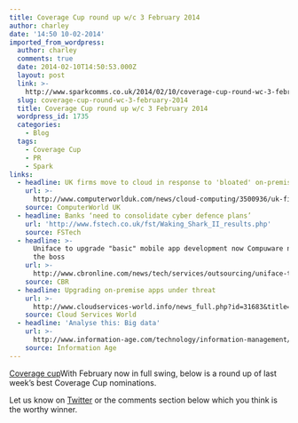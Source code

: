 ```yaml
---
title: Coverage Cup round up w/c 3 February 2014
author: charley
date: '14:50 10-02-2014'
imported_from_wordpress:
  author: charley
  comments: true
  date: 2014-02-10T14:50:53.000Z
  layout: post
  link: >-
    http://www.sparkcomms.co.uk/2014/02/10/coverage-cup-round-wc-3-february-2014/
  slug: coverage-cup-round-wc-3-february-2014
  title: Coverage Cup round up w/c 3 February 2014
  wordpress_id: 1735
  categories:
    - Blog
  tags:
    - Coverage Cup
    - PR
    - Spark
links:
  - headline: UK firms move to cloud in response to 'bloated' on-premise systems
    url: >-
      http://www.computerworlduk.com/news/cloud-computing/3500936/uk-firms-move-to-cloud-in-response-to-bloated-on-premise-systems/
    source: ComputerWorld UK
  - headline: Banks ‘need to consolidate cyber defence plans’
    url: 'http://www.fstech.co.uk/fst/Waking_Shark_II_results.php'
    source: FSTech
  - headline: >-
      Uniface to upgrade "basic" mobile app development now Compuware no longer
      the boss
    url: >-
      http://www.cbronline.com/news/tech/services/outsourcing/uniface-to-upgrade-basic-mobile-app-development-now-compuware-no-longer-the-boss-4172522
    source: CBR
  - headline: Upgrading on-premise apps under threat
    url: >-
      http://www.cloudservices-world.info/news_full.php?id=31683&title=Upgrading-on-premise-apps-under-threat
    source: Cloud Services World
  - headline: 'Analyse this: Big data'
    url: >-
      http://www.information-age.com/technology/information-management/123457691/analyse-big-data
    source: Information Age
---
```

[Coverage cup](Coverage-cup-167x300.jpg)With February now in full swing, below is a round up of last week’s best Coverage Cup nominations.

Let us know on [Twitter](https://twitter.com/sparkcomms) or the comments section below which you think is the worthy winner.
